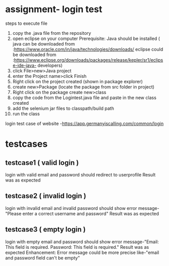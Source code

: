 # assignment- login test 
steps to execute file
1. copy the .java file from the repository
2. open eclipse on your computer
   Prerequisite: Java should be installed
  ( java can be downloaded from :https://www.oracle.com/in/java/technologies/downloads/
   eclipse could be downloaded from :https://www.eclipse.org/downloads/packages/release/kepler/sr1/eclipse-ide-java- 
   developers)
4. click File>new>Java project
5. enter the Project name>click Finish
6.  Right click on the project created (shown in package explorer)
7.  create new>Package  (locate the package from src folder in project)
8.  Right click on the package create new>class
9.  copy the code from the Logintest.java file and paste in the new class created
10.  add the selenium jar files to classpath/build path
11.  run the class


login test case of website -https://app.germanyiscalling.com/common/login
# testcases 
 ## testcase1 ( valid login )
login with valid email and password should redirect to userprofile
Result was as expected
 ## testcase2 ( invalid login )
 login with invalid email and invalid password should show error message-"Please enter a correct username and password"
 Result was as expected
 ## testcase3 ( empty login )
 login with empty email and password should show error message-"Email: This field is required. Password: This field is 
 required."
 Result was as expected
 Enhancement: Error message could be more precise like-"email and password field can't be empty"
